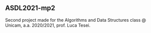 ## ASDL2021-mp2
Second project made for the Algorithms and Data Structures class @ Unicam, a.a. 2020/2021, prof. Luca Tesei.
